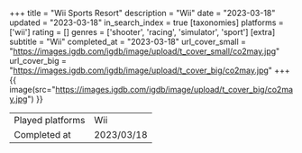 +++
title = "Wii Sports Resort"
description = "Wii"
date = "2023-03-18"
updated = "2023-03-18"
in_search_index = true
[taxonomies]
platforms = ['wii']
rating = []
genres = ['shooter', 'racing', 'simulator', 'sport']
[extra]
subtitle = "Wii"
completed_at = "2023-03-18"
url_cover_small = "https://images.igdb.com/igdb/image/upload/t_cover_small/co2may.jpg"
url_cover_big = "https://images.igdb.com/igdb/image/upload/t_cover_big/co2may.jpg"
+++
{{ image(src="https://images.igdb.com/igdb/image/upload/t_cover_big/co2may.jpg") }}

|              |            |
| ------------ | ---------- |
| Played platforms    | Wii |
| Completed at | 2023/03/18 |

